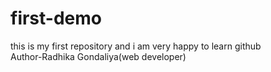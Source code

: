 # first-demo
this is my first repository and i am very happy to learn github
<br>
Author-Radhika Gondaliya(web developer)
